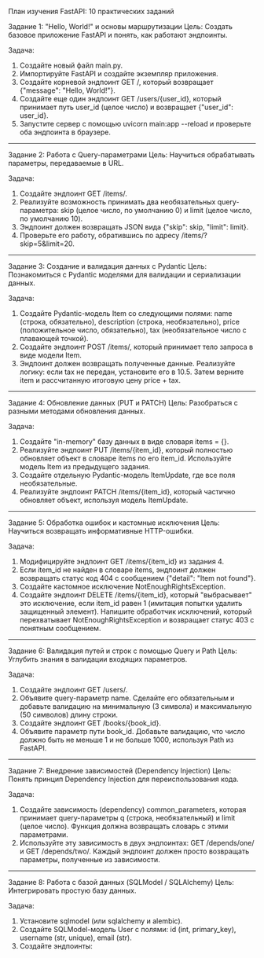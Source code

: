 План изучения FastAPI: 10 практических заданий

Задание 1: "Hello, World!" и основы маршрутизации
Цель: Создать базовое приложение FastAPI и понять, как работают эндпоинты.

Задача:
1. Создайте новый файл main.py.
2. Импортируйте FastAPI и создайте экземпляр приложения.
3. Создайте корневой эндпоинт GET /, который возвращает {"message": "Hello, World!"}.
4. Создайте еще один эндпоинт GET /users/{user_id}, который принимает путь user_id (целое число) и возвращает {"user_id": user_id}.
5. Запустите сервер с помощью uvicorn main:app --reload и проверьте оба эндпоинта в браузере.

---

Задание 2: Работа с Query-параметрами
Цель: Научиться обрабатывать параметры, передаваемые в URL.

Задача:
1. Создайте эндпоинт GET /items/.
2. Реализуйте возможность принимать два необязательных query-параметра: skip (целое число, по умолчанию 0) и limit (целое число, по умолчанию 10).
3. Эндпоинт должен возвращать JSON вида {"skip": skip, "limit": limit}.
4. Проверьте его работу, обратившись по адресу /items/?skip=5&limit=20.

---

Задание 3: Создание и валидация данных с Pydantic
Цель: Познакомиться с Pydantic моделями для валидации и сериализации данных.

Задача:
1. Создайте Pydantic-модель Item со следующими полями: name (строка, обязательно), description (строка, необязательно), price (положительное число, обязательно), tax (необязательное число с плавающей точкой).
2. Создайте эндпоинт POST /items/, который принимает тело запроса в виде модели Item.
3. Эндпоинт должен возвращать полученные данные. Реализуйте логику: если tax не передан, установите его в 10.5. Затем верните item и рассчитанную итоговую цену price + tax.

---

Задание 4: Обновление данных (PUT и PATCH)
Цель: Разобраться с разными методами обновления данных.

Задача:
1. Создайте "in-memory" базу данных в виде словаря items = {}.
2. Реализуйте эндпоинт PUT /items/{item_id}, который полностью обновляет объект в словаре items по его item_id. Используйте модель Item из предыдущего задания.
3. Создайте отдельную Pydantic-модель ItemUpdate, где все поля необязательные.
4. Реализуйте эндпоинт PATCH /items/{item_id}, который частично обновляет объект, используя модель ItemUpdate.

---

Задание 5: Обработка ошибок и кастомные исключения
Цель: Научиться возвращать информативные HTTP-ошибки.

Задача:
1. Модифицируйте эндпоинт GET /items/{item_id} из задания 4.
2. Если item_id не найден в словаре items, эндпоинт должен возвращать статус код 404 с сообщением {"detail": "Item not found"}.
3. Создайте кастомное исключение NotEnoughRightsException.
4. Создайте эндпоинт DELETE /items/{item_id}, который "выбрасывает" это исключение, если item_id равен 1 (имитация попытки удалить защищенный элемент). Напишите обработчик исключений, который перехватывает NotEnoughRightsException и возвращает статус 403 с понятным сообщением.

---

Задание 6: Валидация путей и строк с помощью Query и Path
Цель: Углубить знания в валидации входящих параметров.

Задача:
1. Создайте эндпоинт GET /users/.
2. Объявите query-параметр name. Сделайте его обязательным и добавьте валидацию на минимальную (3 символа) и максимальную (50 символов) длину строки.
3. Создайте эндпоинт GET /books/{book_id}.
4. Объявите параметр пути book_id. Добавьте валидацию, что число должно быть не меньше 1 и не больше 1000, используя Path из FastAPI.

---

Задание 7: Внедрение зависимостей (Dependency Injection)
Цель: Понять принцип Dependency Injection для переиспользования кода.

Задача:
1. Создайте зависимость (dependency) common_parameters, которая принимает query-параметры q (строка, необязательный) и limit (целое число). Функция должна возвращать словарь с этими параметрами.
2. Используйте эту зависимость в двух эндпоинтах: GET /depends/one/ и GET /depends/two/. Каждый эндпоинт должен просто возвращать параметры, полученные из зависимости.

---

Задание 8: Работа с базой данных (SQLModel / SQLAlchemy)
Цель: Интегрировать простую базу данных.

Задача:
1. Установите sqlmodel (или sqlalchemy и alembic).
2. Создайте SQLModel-модель User с полями: id (int, primary_key), username (str, unique), email (str).
3. Создайте эндпоинты: